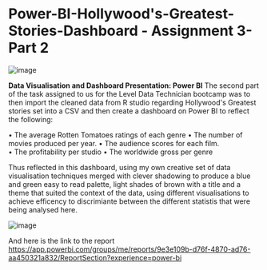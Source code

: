 # Power-BI-Hollywood's-Greatest-Stories-Dashboard - Assignment 3- Part 2

![image](https://github.com/insights000/Power-BI-Hollywood-s-Greatest-Stories-Dashboard/assets/150028138/e99dd28d-be79-4454-9ba1-97ef23e86477)


**Data Visualisation and Dashboard Presentation: Power BI**
The second part of the task assigned to us for the Level Data Technician bootcamp was to then import the cleaned data from R studio regarding Hollywood's Greatest stories set into a CSV and then create a dashboard on Power BI to reflect the following:

•	The average Rotten Tomatoes ratings of each genre
•	The number of movies produced per year. 
•	The audience scores for each film.  
•	The profitability per studio 
•	The worldwide gross per genre 

Thus reflected in this dashboard, using my own creative set of data visualisation techniques merged with clever shadowing to produce a blue and green easy to read palette, light shades of brown with a title and a theme that suited the context of the data, using different visualisations to achieve efficency to discrimiante between the different statistis that were being analysed here.

![image](https://github.com/insights000/Power-BI-Hollywood-s-Greatest-Stories-Dashboard/assets/150028138/082e3ec3-0fff-4c74-8239-65106f69146f)

And here is the link to the report 
https://app.powerbi.com/groups/me/reports/9e3e109b-d76f-4870-ad76-aa450321a832/ReportSection?experience=power-bi

 
